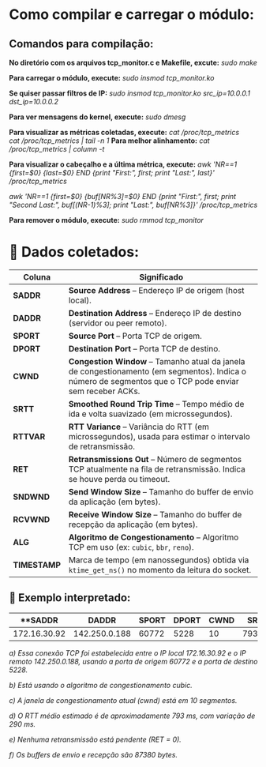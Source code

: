 # Como compilar e carregar o módulo:
## Comandos para compilação:
**No diretório com os arquivos tcp_monitor.c e Makefile, excute:**
*sudo make*                       

**Para carregar o módulo, execute:**
*sudo insmod tcp_monitor.ko*   

**Se quiser passar filtros de IP:**
*sudo insmod tcp_monitor.ko src_ip=10.0.0.1 dst_ip=10.0.0.2*

**Para ver mensagens do kernel, execute:**
*sudo dmesg*                       

**Para visualizar as métricas coletadas, execute:**
*cat /proc/tcp_metrics*         
*cat /proc/tcp_metrics | tail -n 1*
**Para melhor alinhamento:**
*cat /proc/tcp_metrics | column -t*

**Para visualizar o cabeçalho e a última métrica, execute:**
*awk 'NR==1 {first=$0} {last=$0} END {print "First:", first; print "Last:", last}' /proc/tcp_metrics*

*awk 'NR==1 {first=$0} {buf[NR%3]=$0} END {print "First:", first; print "Second Last:", buf[(NR-1)%3]; print "Last:", buf[NR%3]}' /proc/tcp_metrics*

**Para remover o módulo, execute:**
*sudo rmmod tcp_monitor*        


# 🧩 Dados coletados:
| Coluna        | Significado                                                                                                                                              |
| ------------- | -------------------------------------------------------------------------------------------------------------------------------------------------------- |
| **SADDR**     | **Source Address** – Endereço IP de origem (host local).                                                                                                 |
| **DADDR**     | **Destination Address** – Endereço IP de destino (servidor ou peer remoto).                                                                              |
| **SPORT**     | **Source Port** – Porta TCP de origem.                                                                                                                   |
| **DPORT**     | **Destination Port** – Porta TCP de destino.                                                                                                             |
| **CWND**      | **Congestion Window** – Tamanho atual da janela de congestionamento (em segmentos). Indica o número de segmentos que o TCP pode enviar sem receber ACKs. |
| **SRTT**      | **Smoothed Round Trip Time** – Tempo médio de ida e volta suavizado (em microssegundos).                                                                 |
| **RTTVAR**    | **RTT Variance** – Variância do RTT (em microssegundos), usada para estimar o intervalo de retransmissão.                                                |
| **RET**       | **Retransmissions Out** – Número de segmentos TCP atualmente na fila de retransmissão. Indica se houve perda ou timeout.                                 |
| **SNDWND**    | **Send Window Size** – Tamanho do buffer de envio da aplicação (em bytes).                                                                               |
| **RCVWND**    | **Receive Window Size** – Tamanho do buffer de recepção da aplicação (em bytes).                                                                         |
| **ALG**       | **Algoritmo de Congestionamento** – Algoritmo TCP em uso (ex: `cubic`, `bbr`, `reno`).                                                                   |
| **TIMESTAMP** | Marca de tempo (em nanossegundos) obtida via `ktime_get_ns()` no momento da leitura do socket.                                                           |

## 🧠 Exemplo interpretado:

|**SADDR      |    DADDR       | SPORT  | DPORT | CWND|  SRTT  | RTTVAR | RET| SNDWND| RCVWND|  ALG  |    TIMESTAMP**   |
| ------------|--------------- | -------| ----- | ----|--------|--------|----|-------|-------|-------|------------------|
|172.16.30.92 |  142.250.0.188 |  60772 |  5228 | 10  | 793322 | 290165 |  0 | 87380 | 87380 | cubic |  169516884622211 |

*a) Essa conexão TCP foi estabelecida entre o IP local 172.16.30.92 e o IP remoto 142.250.0.188, usando a porta de origem 60772 e a porta de destino 5228.*

*b) Está usando o algoritmo de congestionamento cubic.*

*c) A janela de congestionamento atual (cwnd) está em 10 segmentos.*

*d) O RTT médio estimado é de aproximadamente 793 ms, com variação de 290 ms.*

*e) Nenhuma retransmissão está pendente (RET = 0).*

*f) Os buffers de envio e recepção são 87380 bytes.*


